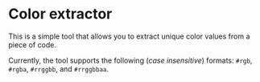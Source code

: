 # Color extractor

This is a simple tool that allows you to extract unique color values from a piece of code.

Currently, the tool supports the following (*case insensitive*) formats: `#rgb`, `#rgba`, `#rrggbb`, and `#rrggbbaa`.

